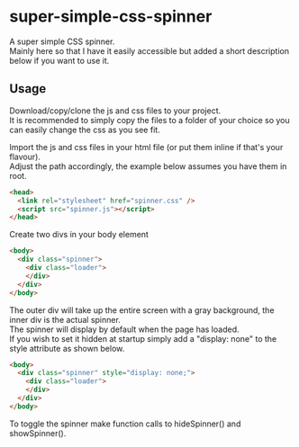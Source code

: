 # super-simple-css-spinner
A super simple CSS spinner.<br/>
Mainly here so that I have it easily accessible but added a short description below if you want to use it.

## Usage
Download/copy/clone the js and css files to your project.<br/>
It is recommended to simply copy the files to a folder of your choice so you can easily change the css as you see fit.

Import the js and css files in your html file (or put them inline if that's your flavour).<br/>
Adjust the path accordingly, the example below assumes you have them in root.
```html
<head>
  <link rel="stylesheet" href="spinner.css" />
  <script src="spinner.js"></script>
</head>
```

Create two divs in your body element
```html
<body>
  <div class="spinner">
    <div class="loader">
    </div>
  </div>
</body>
```

The outer div will take up the entire screen with a gray background, the inner div is the actual spinner.<br/>
The spinner will display by default when the page has loaded.<br/>
If you wish to set it hidden at startup simply add a "display: none" to the style attribute as shown below.

```html
<body>
  <div class="spinner" style="display: none;">
    <div class="loader">
    </div>
  </div>
</body>
```

To toggle the spinner make function calls to hideSpinner() and showSpinner().
